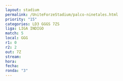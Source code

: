 ```yaml
---
layout: stadium
permalink: /UniteForzeStadium/palco-ninetales.html
priority: "15"
categories: LD3 GGGS 7ZS
liga: LIGA INDIGO
match: 5
local: GGG
r1: 0
r2: 2
out: 7Z
stream: 
hora: 
fecha: 
ronda: "3"
---
```

